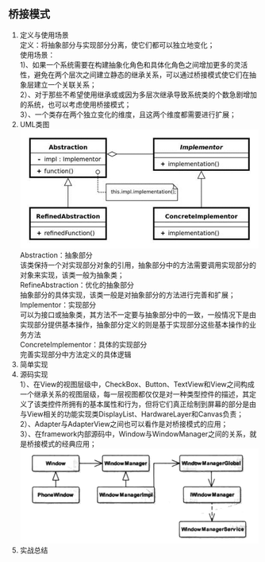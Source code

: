 ## 桥接模式 ##
1. 定义与使用场景  
 定义：将抽象部分与实现部分分离，使它们都可以独立地变化；  
 使用场景：  
 1)、如果一个系统需要在构建抽象化角色和具体化角色之间增加更多的灵活性，避免在两个层次之间建立静态的继承关系，可以通过桥接模式使它们在抽象层建立一个关联关系；  
  2）、对于那些不希望使用继承或或因为多层次继承导致系统类的个数急剧增加的系统，也可以考虑使用桥接模式；  
  3）、一个类存在两个独立变化的维度，且这两个维度都需要进行扩展；
2. UML类图  
   ![](https://github.com/yqlee/DesignPatternsNotes/blob/master/设计模式/UML/23、桥接模式.png)  
  Abstraction：抽象部分  
  该类保持一个对实现部分对象的引用，抽象部分中的方法需要调用实现部分的对象来实现，该类一般为抽象类；  
  RefineAbstraction：优化的抽象部分  
  抽象部分的具体实现，该类一般是对抽象部分的方法进行完善和扩展；  
  Implementor：实现部分  
  可以为接口或抽象类，其方法不一定要与抽象部分中的一致，一般情况下是由实现部分提供基本操作，抽象部分定义的则是基于实现部分这些基本操作的业务方法  
  ConcreteImplementor：具体的实现部分  
  完善实现部分中方法定义的具体逻辑  
3. 简单实现
4. 源码实现  
   1）、在View的视图层级中，CheckBox、Button、TextView和View之间构成一个继承关系的视图层级，每一层视图都仅仅是对一种类型控件的描述，其定义了该类控件所拥有的基本属性和行为，但将它们真正绘制到屏幕的部分是由与View相关的功能实现类DisplayList、HardwareLayer和Canvas负责；  
   2）、Adapter与AdapterView之间也可以看作是对桥接模式的应用；  
   3）、在framework内部源码中，Window与WindowManager之间的关系，就是桥接模式的经典应用；  
   ![](https://github.com/yqlee/DesignPatternsNotes/blob/master/%E8%AE%BE%E8%AE%A1%E6%A8%A1%E5%BC%8F/UML/23_%E6%A1%A5%E6%8E%A5%E6%A8%A1%E5%BC%8F_Window_WindowManager.png)  
5. 实战总结